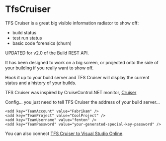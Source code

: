 TfsCruiser
==========

TFS Cruiser is a great big visible information radiator to show off:

 - build status
 - test run status
 - basic code forensics (churn)

UPDATED for v2.0 of the Build REST API.

It has been designed to work on a big screen, or projected onto the side of your building if you really want to show off.

Hook it up to your build server and TFS Cruiser will display the current status and a history of your builds.

TFS Cruiser was inspired by CruiseControl.NET monitor, [Cruiser](https://github.com/Steve-Fenton/Cruiser)

Config... you just need to tell TFS Cruiser the address of your build server...

    <add key="TeamAccount" value="Fabrikam" />
    <add key="TeamProject" value="CoolProject" />
    <add key="TeamUsername" value="fenton" />
    <add key="TeamPassword" value="your-generated-special-key-password" />

You can also connect [TFS Cruiser to Visual Studio Online](https://www.stevefenton.co.uk/2015/05/Connect-TFS-Cruiser-To-Visual-Studio-Online/).
